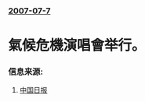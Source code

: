 ### [2007-07-7](/news/2007/07/7/index.md)

##### 
# 氣候危機演唱會举行。




### 信息来源:

1. [中国日报](http://www.chinadaily.com.cn/hqyl/2007-07/07/content_912534.htm)

